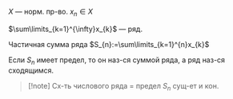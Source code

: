 $X$ — норм. пр-во.
$x_{n} \in X$

$\sum\limits_{k=1}^{\infty}x_{k}$ — ряд.

Частичная сумма ряда $S_{n}:=\sum\limits_{k=1}^{n}x_{k}$

Если $S_{n}$ имеет предел, то он наз-ся суммой ряда, а ряд наз-ся сходящимся.

>[!note] Сх-ть числового ряда = предел $S_{n}$ сущ-ет и кон.
